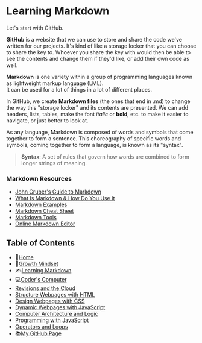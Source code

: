 # Learning Markdown

Let's start with GitHub.

**GitHub** is a website that we can use to store and share the code we've written for our projects. 
It's kind of like a storage locker that you can choose to share the key to. 
Whoever you share the key with would then be able to see the contents and change them if they'd like, or add their own code as well. 

**Markdown** is one variety within a group of programming languages known as lightweight markup language \(LML).  
It can be used for a lot of things in a lot of different places.   

In GitHub, we create **Markdown files** \(the ones that end in .md) to change the way this \"storage locker" and its contents are presented. 
We can add headers, lists, tables, make the font *italic* or **bold**, etc. to make it easier to navigate, or just better to look at. 

As any language, Markdown is composed of words and symbols that come together to form a sentence.   This choreography of specific words and symbols, coming together to form a language, is known as its \"syntax". 

> **Syntax**: A set of rules that govern how words are combined to form longer strings of meaning. 

### Markdown Resources
 - [John Gruber's Guide to Markdown](https://daringfireball.net/projects/markdown/)
 - [What Is Markdown & How Do You Use It](https://www.howtogeek.com/448323/what-is-markdown-and-how-do-you-use-it/)
 - [Markdown Examples](/markdownexamples.md)
 - [Markdown Cheat Sheet](https://guides.github.com/pdfs/markdown-cheatsheet-online.pdf)
 - [Markdown Tools](https://www.markdownguide.org/tools/)
 - [Online Markdown Editor](https://dillinger.io/)


## **Table of Contents**
- 🏡[Home](/README.md)
- 💭[Growth Mindset](/growthmindset.md)
- ✍️[Learning Markdown](/learningmarkdown.md)
- 💻[Coder's Computer](/coderscomputer.md)
- [Revisions and the Cloud](/.md)
- [Structure Webpages with HTML](/.md)
- [Design Webpages with CSS](/.md)
- [Dynamic Webpages with JavaScript](/.md)
- [Computer Architecture and Logic](/.md)
- [Programming with JavaScript](/.md)
- [Operators and Loops](/.md)
- 📚[My GitHub Page](https://github.com/mistidinzy)

